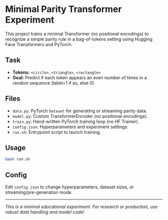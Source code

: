 # Minimal Parity Transformer Experiment

This project trains a minimal Transformer (no positional encodings) to recognize a simple parity rule in a bag-of-tokens setting using Hugging Face Transformers and PyTorch.

## Task
- **Tokens:** `<circle>`, `<triangle>`, `<rectangle>`
- **Goal:** Predict if each token appears an even number of times in a random sequence (label=1 if so, else 0).

## Files
- `data.py`: PyTorch `Dataset` for generating or streaming parity data.
- `model.py`: Custom TransformerEncoder (no positional encodings).
- `train.py`: Hand-written PyTorch training loop (no HF Trainer).
- `config.json`: Hyperparameters and experiment settings.
- `run.sh`: Entrypoint script to launch training.

## Usage
```bash
bash run.sh
```

## Config
Edit `config.json` to change hyperparameters, dataset sizes, or streaming/pre-generation mode.

---

*This is a minimal educational experiment. For research or production, use robust data handling and model code!* 
